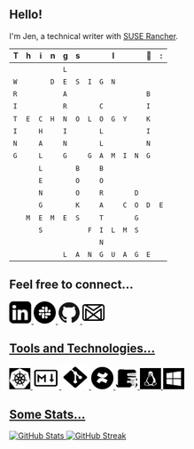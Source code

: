## Hello!

I'm Jen, a technical writer with [SUSE Rancher](https://www.suse.com/products/suse-rancher/).

|T|h|i|n|g|s|||I|||💚|:|
| - | - | - | - | - | - | - | - | - | - | - | - | - |
|   |   |   |   |`L`|   |   |   |   |   |   |   |   |
|`W`|   |   |`D`|`E`|`S`|`I`|`G`|`N`|   |   |   |   |
|`R`|   |   |   |`A`|   |   |   |   |   |   |`B`|   |
|`I`|   |   |   |`R`|   |   |`C`|   |   |   |`I`|   |
|`T`|`E`|`C`|`H`|`N`|`O`|`L`|`O`|`G`|`Y`|   |`K`|   | 
|`I`|   |`H`|   |`I`|   |   |`L`|   |   |   |`I`|   |
|`N`|   |`A`|   |`N`|   |   |`L`|   |   |   |`N`|   |
|`G`|   |`L`|   |`G`|   |`G`|`A`|`M`|`I`|`N`|`G`|   |
|   |   |`L`|   |   |`B`|   |`B`|   |   |   |   |   |
|   |   |`E`|   |   |`O`|   |`O`|   |   |   |   |   |
|   |   |`N`|   |   |`O`|   |`R`|   |   |`D`|   |   |
|   |   |`G`|   |   |`K`|   |`A`|   |`C`|`O`|`D`|`E`|
|   |`M`|`E`|`M`|`E`|`S`|   |`T`|   |   |`G`|   |   |
|   |   |`S`|   |   |   |`F`|`I`|`L`|`M`|`S`|   |   |
|   |   |   |   |   |   |   |`N`|   |   |   |   |   |
|   |   |   |   |`L`|`A`|`N`|`G`|`U`|`A`|`G`|`E`|   |

## Feel free to connect...

<a href=https://www.linkedin.com/in/jennifer-travinski-85320858>
<img src="https://github.com/jtravee/jtravee/blob/main/images/linkedin.png" width="40" />
  
<a href=https://suse.slack.com>
<img src="https://github.com/jtravee/jtravee/blob/main/images/slack.png" width="40" />   

<a href=https://github.com/jtravee>
<img src="https://github.com/devicons/devicon/blob/master/icons/github/github-original.svg" width="40" />
  
<a href=mailto:jtraveej@gmail.com>  
<img src="https://github.com/jtravee/jtravee/blob/main/images/gmail.png" width="40" />  

## Tools and Technologies...

<a href=https://kubernetes.io/>  
<img src="https://github.com/jtravee/jtravee/blob/main/images/kubernetes.png" width="38" />   

<a href=https://www.markdownguide.org/> 
<img src="https://github.com/jtravee/jtravee/blob/main/images/markdown.png" width="48" height="40" />
  
<a href=https://git-scm.com/git stat>  
<img src="https://github.com/jtravee/jtravee/blob/main/images/git.png" width="50" height="44" />    
  
<a href=https://www.atlassian.com/software/confluence>  
<img src="https://github.com/jtravee/jtravee/blob/main/images/confluence.png" width="40" />

<a href=https://docusaurus.io/>  
<img src="https://github.com/jtravee/jtravee/blob/main/images/docusaurus.png" width="40" />
  
<a href=https://linuxfoundation.org/>  
<img src="https://github.com/jtravee/jtravee/blob/main/images/linux.png" width="38" />
  
<a href=https://www.microsoft.com/en-us/windows>  
<img src="https://github.com/jtravee/jtravee/blob/main/images/windows.png" width="38" />
  
## Some Stats...
![GitHub Stats](https://github-readme-stats.vercel.app/api?username=jtravee&theme=gruvbox) 
[![GitHub Streak](https://github-readme-streak-stats.herokuapp.com/?user=jtravee&theme=gruvbox)](https://git.io/streak-stats)